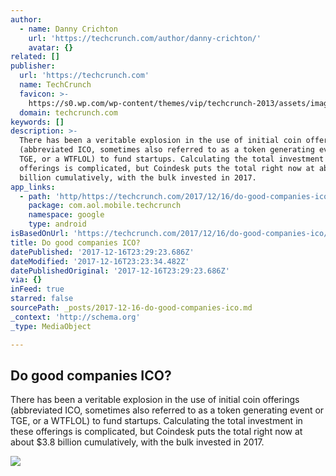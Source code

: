 ```yaml
---
author:
  - name: Danny Crichton
    url: 'https://techcrunch.com/author/danny-crichton/'
    avatar: {}
related: []
publisher:
  url: 'https://techcrunch.com'
  name: TechCrunch
  favicon: >-
    https://s0.wp.com/wp-content/themes/vip/techcrunch-2013/assets/images/favicon.ico
  domain: techcrunch.com
keywords: []
description: >-
  There has been a veritable explosion in the use of initial coin offerings
  (abbreviated ICO, sometimes also referred to as a token generating event or
  TGE, or a WTFLOL) to fund startups. Calculating the total investment in these
  offerings is complicated, but Coindesk puts the total right now at about $3.8
  billion cumulatively, with the bulk invested in 2017.
app_links:
  - path: 'http/https://techcrunch.com/2017/12/16/do-good-companies-ico/'
    package: com.aol.mobile.techcrunch
    namespace: google
    type: android
isBasedOnUrl: 'https://techcrunch.com/2017/12/16/do-good-companies-ico/'
title: Do good companies ICO?
datePublished: '2017-12-16T23:29:23.686Z'
dateModified: '2017-12-16T23:23:34.482Z'
datePublishedOriginal: '2017-12-16T23:29:23.686Z'
via: {}
inFeed: true
starred: false
sourcePath: _posts/2017-12-16-do-good-companies-ico.md
_context: 'http://schema.org'
_type: MediaObject

---
```

<article style=""><h1>Do good companies ICO?</h1><p>There has been a veritable explosion in the use of initial coin offerings (abbreviated ICO, sometimes also referred to as a token generating event or TGE, or a WTFLOL) to fund startups. Calculating the total investment in these offerings is complicated, but Coindesk puts the total right now at about $3.8 billion cumulatively, with the bulk invested in 2017.</p><img src="https://tctechcrunch2011.files.wordpress.com/2017/12/347687569_2d557ae250_o.jpg" /></article>